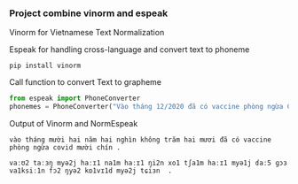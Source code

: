 ### Project combine vinorm and espeak

Vinorm for Vietnamese Text Normalization

Espeak for handling cross-language and convert text to phoneme 

```shell
pip install vinorm
```
Call function to convert Text to grapheme

```python
from espeak import PhoneConverter
phonemes = PhoneConverter("Vào tháng 12/2020 đã có vaccine phòng ngừa Covid-19")
```
Output of Vinorm and NormEspeak
```shell
vào tháng mười hai năm hai nghìn không trăm hai mươi đã có vaccine phòng ngừa covid mười chín . 
```
```
vaːʊ2 taːɜŋ myə2j haːɪ1 na1m haːɪ1 ŋi2n xo1 tʃa1m haːɪ1 myə1j ɗaː5 ɡɔɜ va1ksiː1n fɔ2 ŋyə2 kɒ1vɪ1d myə2j tɕiɜn  .
```